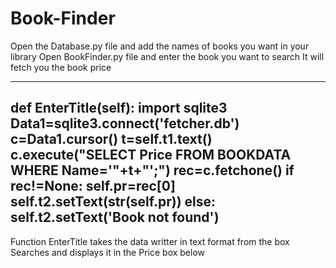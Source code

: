 # Book-Finder
Open the Database.py file and add the names of books you want in your library
Open BookFinder.py file and enter the book you want to search 
It will fetch you the book price

--------------------------------------------------------------------------------------------------------------------
def EnterTitle(self):
        import sqlite3
        Data1=sqlite3.connect('fetcher.db')
        c=Data1.cursor()
        t=self.t1.text()
        c.execute("SELECT Price FROM BOOKDATA WHERE Name='"+t+"';")
        rec=c.fetchone()
        if rec!=None:
            self.pr=rec[0]
            self.t2.setText(str(self.pr))
        else:
            self.t2.setText('Book not found')
----------------------------------------------------------------------------------------------------------------------
Function EnterTitle takes the data writter in text format from the box
Searches and displays it in the Price box below
